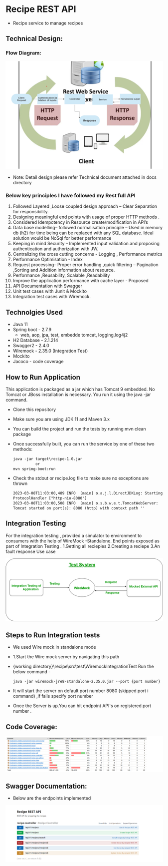 # Recipe REST API

* Recipe service to manage recipes

## Technical Design:

### Flow Diagram: 
![img_1.png](img_1.png)

* Note: Detail design please refer Technical document attached in docs directory

### Below key principles I have followed my Rest full API

1. Followed Layered ,Loose coupled design approach – Clear Separation for responsibility.
2. Designing meaningful end points with usage of proper HTTP methods .
3. Considered Idempotency in Resource create/modification in API’s
4. Data base modelling– followed normalisation principle – Used in memory db (h2)
   for time being can be replaced with any SQL database. Ideal solution would be NoSql for
   better performance
5. Keeping in mind Security – Implemented input validation and proposing authentication and authorization with JW.
6. Centralizing the cross cutting concerns - Logging , Performance metrics
7. Performance Optimisation - Index
8. Request processing– Proper error handling ,quick filtering – Pagination ,Sorting and Addition information about
   resource.
9. Performance ,Reusability, Scalable ,Readability
10. Improve the application performance with cache layer - Proposed
11. API Documentation with Swagger
12. Unit test cases with Junit & Mockito
13. Integration test cases with Wiremock.

## Technolgies Used

* Java 11
* Spring boot - 2.7.9
    * web, aop, jpa, test, embedde tomcat, logging,log4j2
* H2 Database - 2.1.214
* Swagger2 - 2.4.0
* Wiremock - 2.35.0 (Integration Test)
* Mockito
* Jacoco - code coverage

## How to Run Application

This application is packaged as a jar which has Tomcat 9 embedded. No Tomcat or JBoss installation is necessary. You run
it using the java -jar command.

* Clone this repository
* Make sure you are using JDK 11 and Maven 3.x
* You can build the project and run the tests by running mvn clean package
* Once successfully built, you can run the service by one of these two methods:

      java -jar target\recipe-1.0.jar
                or
      mvn spring-boot:run
* Check the stdout or recipe.log file to make sure no exceptions are thrown

      2023-03-08T11:03:00,489 INFO  [main] o.a.j.l.DirectJDKLog: Starting ProtocolHandler ["http-nio-8080"]
      2023-03-08T11:03:00,508 INFO  [main] o.s.b.w.e.t.TomcatWebServer: Tomcat started on port(s): 8080 (http) with context path ''

## Integration Testing 
   For the integration testing , provided a simulator to environment to consumers with the help of WireMock -Standalone.
   End points exposed as part of Integration Testing .
   1.Getting all reciepies 
   2.Creating a reciepe
   3.An fault response Use case
   
![wiremock.png](wiremock.png)

## Steps to Run Integration tests

* We used Wire mock in standalone mode
* 1.Start the Wire mock server by navigating this path
* {working directory}\recipe\src\test\WiremockIntegrationTest Run the below command -

      java -jar wiremock-jre8-standalone-2.35.0.jar --port {port number}

* It will start the server on default port number 8080 (skipped port i command) ,if fails specify port number
* Once the Server is up.You can hit endpoint API's on registered port number .

## Code Coverage:

![img_2.png](img_2.png)

## Swagger Documentation:

* Below are the endpoints implemented

![img.png](img.png)


